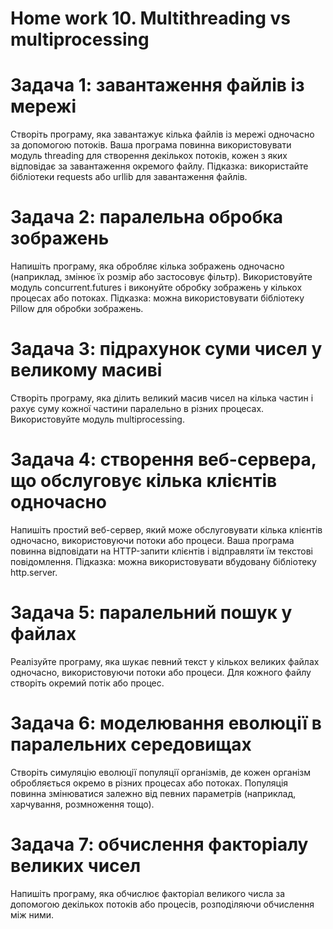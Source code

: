 # Home work 10. Multithreading vs multiprocessing

# Задача 1: завантаження файлів із мережі

Створіть програму, яка завантажує кілька файлів із мережі одночасно за допомогою потоків. Ваша програма повинна використовувати модуль threading для створення декількох потоків, кожен з яких відповідає за завантаження окремого файлу.
Підказка: використайте бібліотеки requests або urllib для завантаження файлів.

# Задача 2: паралельна обробка зображень
Напишіть програму, яка обробляє кілька зображень одночасно (наприклад, змінює їх розмір або застосовує фільтр). Використовуйте модуль concurrent.futures і виконуйте обробку зображень у кількох процесах або потоках.
Підказка: можна використовувати бібліотеку Pillow для обробки зображень.

# Задача 3: підрахунок суми чисел у великому масиві
Створіть програму, яка ділить великий масив чисел на кілька частин і рахує суму кожної частини паралельно в різних процесах. Використовуйте модуль multiprocessing.

# Задача 4: створення веб-сервера, що обслуговує кілька клієнтів одночасно
Напишіть простий веб-сервер, який може обслуговувати кілька клієнтів одночасно, використовуючи потоки або процеси. Ваша програма повинна відповідати на HTTP-запити клієнтів і відправляти їм текстові повідомлення.
Підказка: можна використовувати вбудовану бібліотеку http.server.

# Задача 5: паралельний пошук у файлах
Реалізуйте програму, яка шукає певний текст у кількох великих файлах одночасно, використовуючи потоки або процеси. Для кожного файлу створіть окремий потік або процес.

# Задача 6: моделювання еволюції в паралельних середовищах
Створіть симуляцію еволюції популяції організмів, де кожен організм обробляється окремо в різних процесах або потоках. Популяція повинна змінюватися залежно від певних параметрів (наприклад, харчування, розмноження тощо).

# Задача 7: обчислення факторіалу великих чисел
Напишіть програму, яка обчислює факторіал великого числа за допомогою декількох потоків або процесів, розподіляючи обчислення між ними.
